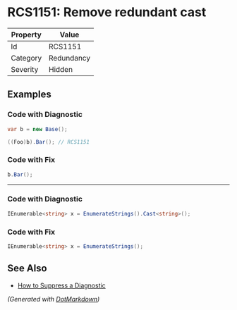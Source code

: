 # RCS1151: Remove redundant cast

| Property | Value      |
| -------- | ---------- |
| Id       | RCS1151    |
| Category | Redundancy |
| Severity | Hidden     |

## Examples

### Code with Diagnostic

```csharp
var b = new Base();

((Foo)b).Bar(); // RCS1151
```

### Code with Fix

```csharp
b.Bar();
```

- - -

### Code with Diagnostic

```csharp
IEnumerable<string> x = EnumerateStrings().Cast<string>();
```

### Code with Fix

```csharp
IEnumerable<string> x = EnumerateStrings();
```

## See Also

* [How to Suppress a Diagnostic](../HowToConfigureAnalyzers.md#how-to-suppress-a-diagnostic)


*\(Generated with [DotMarkdown](http://github.com/JosefPihrt/DotMarkdown)\)*